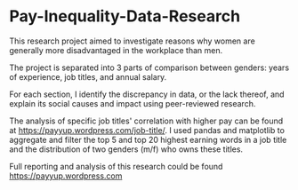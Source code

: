 # Pay-Inequality-Data-Research
This research project aimed to investigate reasons why women are generally more disadvantaged in the workplace than men. 

The project is separated into 3 parts of comparison between genders: years of experience, job titles, and annual salary.

For each section, I identify the discrepancy in data, or the lack thereof, and explain its social causes and impact using peer-reviewed research.

The analysis of specific job titles' correlation with higher pay can be found at https://payyup.wordpress.com/job-title/. I used pandas and matplotlib to aggregate and filter the top 5 and top 20 highest earning words in a job title and the distribution of two genders (m/f) who owns these titles.

Full reporting and analysis of this research could be found https://payyup.wordpress.com
